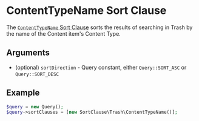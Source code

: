 # ContentTypeName Sort Clause

The [`ContentTypeName` Sort Clause](../../api/php_api/php_api_reference/classes/Ibexa-Contracts-Core-Repository-Values-Content-Query-SortClause-Trash-ContentTypeName.html)
sorts the results of searching in Trash by the name of the Content item's Content Type.

## Arguments

- (optional) `sortDirection` - Query constant, either `Query::SORT_ASC` or `Query::SORT_DESC`

## Example

``` php
$query = new Query();
$query->sortClauses = [new SortClause\Trash\ContentTypeName()];
```
